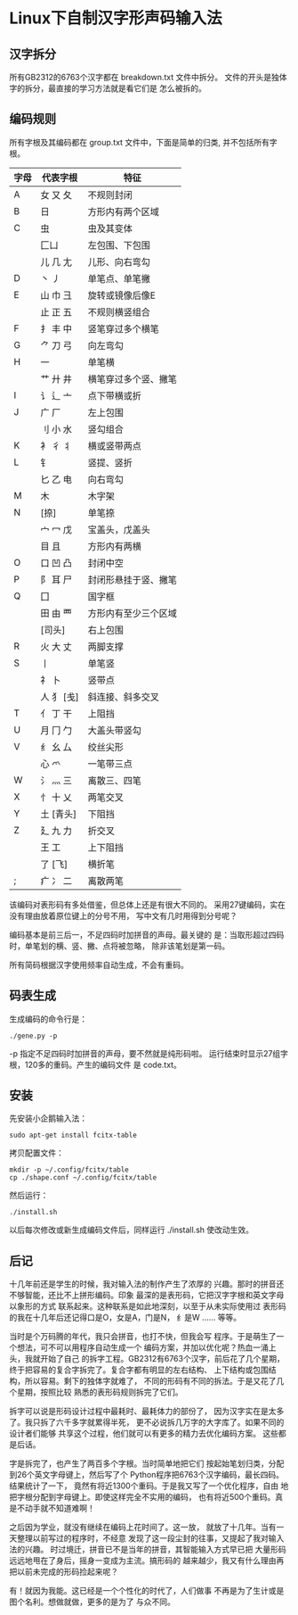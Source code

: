 # Linux下自制汉字形声码输入法

## 汉字拆分

所有GB2312的6763个汉字都在 breakdown.txt 文件中拆分。
文件的开头是独体字的拆分，最直接的学习方法就是看它们是
怎么被拆的。

## 编码规则

所有字根及其编码都在 group.txt 文件中，下面是简单的归类,
并不包括所有字根。

| 字母 | 代表字根 | 特征 |
|------|----------|------|
| A | 女 又 夂 | 不规则封闭 |
| B | 日 | 方形内有两个区域 |
| C | 虫 | 虫及其变体 |
|   | 匚凵 | 左包围、下包围 |
|   | 儿 几 尢 | 儿形、向右弯勾 |
| D | 丶 丿 | 单笔点、单笔撇 |
| E | 山 巾 彐 | 旋转或镜像后像E |
|   | 止 正 五 | 不规则横竖组合 |
| F | 扌 丰 中 | 竖笔穿过多个横笔 |
| G | ⺈ 刀 弓 | 向左弯勾 |
| H | 一 | 单笔横 |
|   | 艹 廾 井 | 横笔穿过多个竖、撇笔 |
| I | 讠 辶 亠 | 点下带横或折 |
| J | 广 厂 | 左上包围 |
|   | 刂 小 水 | 竖勾组合 |
| K | 衤 彳 丬 | 横或竖带两点 |
| L | 钅       | 竖提、竖折 |
|   | 匕 乙 电 | 向右弯勾 |
| M | 木 | 木字架 |
| N | [捺] | 单笔捺 |
|   | 宀 冖 戊 | 宝盖头，戊盖头 |
|   | 目 且 | 方形内有两横 |
| O | 口 凹 凸 | 封闭中空 |
| P | 阝 耳 尸 | 封闭形悬挂于竖、撇笔 |
| Q | 囗 | 国字框 |
|   | 田 由 覀 | 方形内有至少三个区域 |
|   | [司头] | 右上包围 |
| R | 火 大 丈 | 两脚支撑 |
| S | 丨 | 单笔竖 |
|   | 礻 卜 | 竖带点 |
|   | 人 犭 [戋] | 斜连接、斜多交叉 |
| T | 亻 丁 干 | 上阻挡 |
| U | 月 冂 勹 | 大盖头带竖勾 |
| V | 纟 幺 厶 | 绞丝尖形 |
|   | 心 爫 | 一笔带三点 |
| W | 氵 灬 三 | 离散三、四笔 |
| X | 忄 十 乂 | 两笔交叉 |
| Y | 土 [青头] | 下阻挡 |
| Z | 廴 九 力 | 折交叉 |
|   | 王 工 | 上下阻挡 |
|   | 了 [飞] | 横折笔 |
| ; | 疒 冫 二 | 离散两笔 |

该编码对表形码有多处借鉴，但总体上还是有很大不同的。
采用27键编码，实在没有理由放着原位键上的分号不用，
写中文有几时用得到分号呢？

编码基本是前三后一，不足四码时加拼音的声母。最关键的
是：当取形超过四码时，单笔划的横、竖、撇、点将被忽略，
除非该笔划是第一码。

所有简码根据汉字使用频率自动生成，不会有重码。

## 码表生成

生成编码的命令行是：

    ./gene.py -p

-p 指定不足四码时加拼音的声母，要不然就是纯形码啦。
运行结束时显示27组字根，120多的重码。产生的编码文件
是 code.txt。

## 安装

先安装小企鹅输入法：

    sudo apt-get install fcitx-table

拷贝配置文件：

    mkdir -p ~/.config/fcitx/table
    cp ./shape.conf ~/.config/fcitx/table

然后运行：

    ./install.sh

以后每次修改或新生成编码文件后，同样运行 ./install.sh
使改动生效。

## 后记

十几年前还是学生的时候，我对输入法的制作产生了浓厚的
兴趣。那时的拼音还不够智能，还比不上拼形编码。印象
最深的是表形码，它把汉字字根和英文字母以象形的方式
联系起来。这种联系是如此地深刻，以至于从未实际使用过
表形码的我在十几年后还记得口是O，女是A，门是N，
纟是W …… 等等。

当时是个万码腾的年代，我只会拼音，也打不快，但我会写
程序。于是萌生了一个想法，可不可以用程序自动生成一个
编码方案，并加以优化呢？热血一涌上头，我就开始了自己
的拆字工程。GB2312有6763个汉字，前后花了几个星期，
终于把容易的复合字拆完了。复合字都有明显的左右结构、
上下结构或包围结构，所以容易。剩下的独体字就难了，
不同的形码有不同的拆法。于是又花了几个星期，按照比较
熟悉的表形码规则拆完了它们。

拆字可以说是形码设计过程中最耗时、最耗体力的部份了，
因为汉字实在是太多了。我只拆了六千多字就累得半死，
更不必说拆几万字的大字库了。如果不同的设计者们能够
共享这个过程，他们就可以有更多的精力去优化编码方案。
这些都是后话。

字是拆完了，也产生了两百多个字根。当时简单地把它们
按起始笔划归类，分配到26个英文字母键上，然后写了个
Python程序把6763个汉字编码，最长四码。结果统计了一下，
竟然有将近1300个重码。于是我又写了一个优化程序，自由
地把字根分配到字母键上。即使这样完全不实用的编码，
也有将近500个重码。真是不动手就不知道难啊！

之后因为学业，就没有继续在编码上花时间了。这一放，
就放了十几年。当有一天整理以前写过的程序时，不经意
发现了这一段尘封的往事，又提起了我对输入法的兴趣。
时过境迁，拼音已不是当年的拼音，其智能输入方式早已把
大量形码远远地甩在了身后，摇身一变成为主流。搞形码的
越来越少，我又有什么理由再把以前未完成的形码捡起来呢？

有！就因为我能。这已经是一个个性化的时代了，人们做事
不再是为了生计或是图个名利。想做就做，更多的是为了
与众不同。
